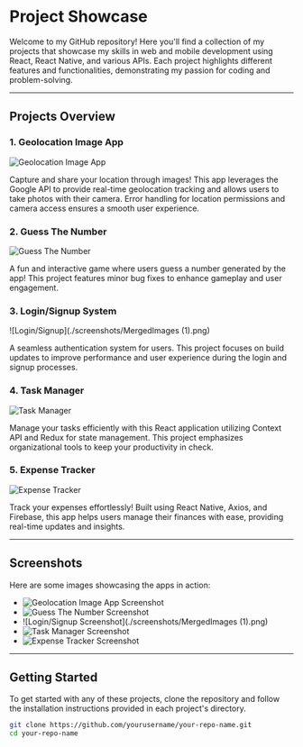 # Project Showcase

Welcome to my GitHub repository! Here you'll find a collection of my projects that showcase my skills in web and mobile development using React, React Native, and various APIs. Each project highlights different features and functionalities, demonstrating my passion for coding and problem-solving.

---

## Projects Overview

### 1. Geolocation Image App
![Geolocation Image App](./screenshots/geolocation_image_app.png)

Capture and share your location through images! This app leverages the Google API to provide real-time geolocation tracking and allows users to take photos with their camera. Error handling for location permissions and camera access ensures a smooth user experience.

### 2. Guess The Number
![Guess The Number](./screenshots/guess_the_number.png)

A fun and interactive game where users guess a number generated by the app! This project features minor bug fixes to enhance gameplay and user engagement.

### 3. Login/Signup System
![Login/Signup](./screenshots/MergedImages (1).png)

A seamless authentication system for users. This project focuses on build updates to improve performance and user experience during the login and signup processes.

### 4. Task Manager
![Task Manager](./screenshots/task_manager.png)

Manage your tasks efficiently with this React application utilizing Context API and Redux for state management. This project emphasizes organizational tools to keep your productivity in check.

### 5. Expense Tracker
![Expense Tracker](./screenshots/expense_tracker.png)

Track your expenses effortlessly! Built using React Native, Axios, and Firebase, this app helps users manage their finances with ease, providing real-time updates and insights.

---

## Screenshots

Here are some images showcasing the apps in action:

- ![Geolocation Image App Screenshot](./screenshots/geolocation_image_app.png)
- ![Guess The Number Screenshot](./screenshots/guess_the_number.png)
- ![Login/Signup Screenshot](./screenshots/MergedImages (1).png)
- ![Task Manager Screenshot](./screenshots/task_manager.png)
- ![Expense Tracker Screenshot](./screenshots/expense_tracker.png)

---

## Getting Started

To get started with any of these projects, clone the repository and follow the installation instructions provided in each project's directory.

```bash
git clone https://github.com/yourusername/your-repo-name.git
cd your-repo-name

